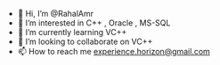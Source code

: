 - 👋 Hi, I’m @RahalAmr
- 👀 I’m interested in C++ , Oracle , MS-SQL
- 🌱 I’m currently learning VC++
- 💞️ I’m looking to collaborate on VC++
- 📫 How to reach me experience.horizon@gmail.com

<!---
RahalAmr/RahalAmr is a ✨ special ✨ repository because its `README.md` (this file) appears on your GitHub profile.
You can click the Preview link to take a look at your changes.
--->
